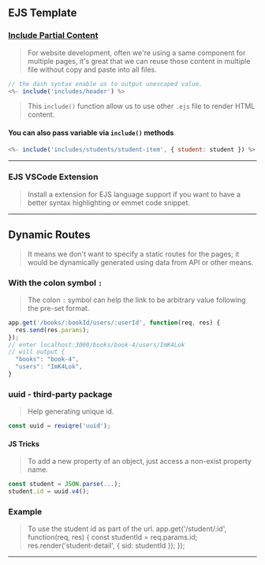 ## EJS Template
### [Include Partial Content](https://ejs.co/)
> For website development, often we're using a same component for multiple pages, it's great that we can reuse those content in multiple file without copy and paste into all files.
```js
// the dash syntax enable us to output unescaped value.
<%- include('includes/header') %>
```
> This `include()` function allow us to use other `.ejs` file to render HTML content.

#### You can also pass variable via `include()` methods
```js
<%- include('includes/students/student-item', { student: student }) %>
```

---

### EJS VSCode Extension
> Install a extension for EJS language support if you want to have a better syntax highlighting or emmet code snippet.

---

## Dynamic Routes
> It means we don't want to specify a static routes for the pages; it would be dynamically generated using data from API or other means.
### With the colon symbol `:`
> The colon `:` symbol can help the link to be arbitrary value following the pre-set format.
```js
app.get('/books/:bookId/users/:userId', function(req, res) {
  res.send(res.params);
});
// enter localhost:3000/books/book-4/users/ImK4Lok
// will output { 
  "books": "book-4",
  "users": "ImK4Lok",
}
```

### uuid - third-party package
> Help generating unique id.
```js
const uuid = reuiqre('uuid');
```
#### JS Tricks
> To add a new property of an object, just access a non-exist property name.
```js
const student = JSON.parse(...);
student.id = uuid.v4();
```

### Example
> To use the student id as part of the url.
app.get('/student/:id', function(req, res) {
    const studentId = req.params.id;
    res.render('student-detail', { sid: studentId });
});

---
